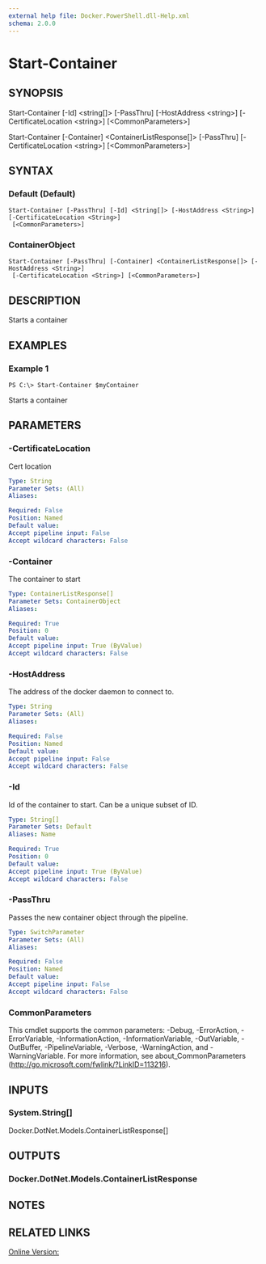 ```yaml
---
external help file: Docker.PowerShell.dll-Help.xml
schema: 2.0.0
---
```


# Start-Container
## SYNOPSIS
Start-Container \[-Id\] \<string\[\]\> \[-PassThru\] \[-HostAddress \<string\>\] \[-CertificateLocation \<string\>\] \[\<CommonParameters\>\]

Start-Container \[-Container\] \<ContainerListResponse\[\]\> \[-PassThru\] \[-CertificateLocation \<string\>\] \[\<CommonParameters\>\]
## SYNTAX

### Default (Default)
```
Start-Container [-PassThru] [-Id] <String[]> [-HostAddress <String>] [-CertificateLocation <String>]
 [<CommonParameters>]
```

### ContainerObject
```
Start-Container [-PassThru] [-Container] <ContainerListResponse[]> [-HostAddress <String>]
 [-CertificateLocation <String>] [<CommonParameters>]
```

## DESCRIPTION
Starts a container
## EXAMPLES

### Example 1
```
PS C:\> Start-Container $myContainer
```

Starts a container
## PARAMETERS

### -CertificateLocation
Cert location





```yaml
Type: String
Parameter Sets: (All)
Aliases: 

Required: False
Position: Named
Default value: 
Accept pipeline input: False
Accept wildcard characters: False
```

### -Container
The container to start





```yaml
Type: ContainerListResponse[]
Parameter Sets: ContainerObject
Aliases: 

Required: True
Position: 0
Default value: 
Accept pipeline input: True (ByValue)
Accept wildcard characters: False
```

### -HostAddress
The address of the docker daemon to connect to.





```yaml
Type: String
Parameter Sets: (All)
Aliases: 

Required: False
Position: Named
Default value: 
Accept pipeline input: False
Accept wildcard characters: False
```

### -Id
Id of the container to start. Can be a unique subset of ID.





```yaml
Type: String[]
Parameter Sets: Default
Aliases: Name

Required: True
Position: 0
Default value: 
Accept pipeline input: True (ByValue)
Accept wildcard characters: False
```

### -PassThru
Passes the new container object through the pipeline.





```yaml
Type: SwitchParameter
Parameter Sets: (All)
Aliases: 

Required: False
Position: Named
Default value: 
Accept pipeline input: False
Accept wildcard characters: False
```

### CommonParameters
This cmdlet supports the common parameters: -Debug, -ErrorAction, -ErrorVariable, -InformationAction, -InformationVariable, -OutVariable, -OutBuffer, -PipelineVariable, -Verbose, -WarningAction, and -WarningVariable. For more information, see about_CommonParameters (http://go.microsoft.com/fwlink/?LinkID=113216).
## INPUTS

### System.String[]
Docker.DotNet.Models.ContainerListResponse[]
## OUTPUTS

### Docker.DotNet.Models.ContainerListResponse

## NOTES

## RELATED LINKS

[Online Version:](https://github.com/Microsoft/Docker-PowerShell/tree/master/src/Docker.PowerShell/en-us/)






